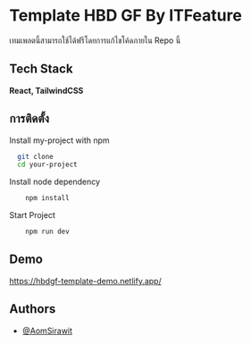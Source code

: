 # Template HBD GF By ITFeature

เทมเพลตนี้สามารถใช้ได้ฟรีโดยการแก้ไขโค้ดภายใน Repo นี้

## Tech Stack

**React, TailwindCSS**

## การติดตั้ง

Install my-project with npm

```bash
  git clone
  cd your-project
```
Install node dependency

```bash
    npm install
```
Start Project 
```bash
    npm run dev
```
## Demo
https://hbdgf-template-demo.netlify.app/

## Authors
- [@AomSirawit](https://www.github.com/AomSirawit)
